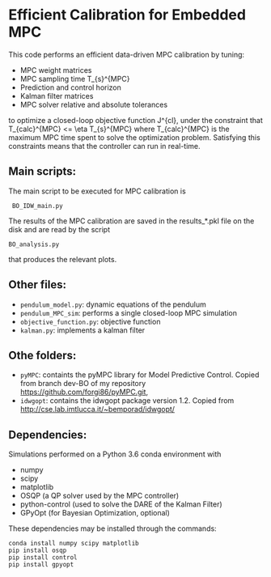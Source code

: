 # Efficient Calibration for Embedded MPC

This code performs an efficient data-driven MPC calibration by tuning:

 * MPC weight matrices
 * MPC sampling time T_{s}^{MPC}
 * Prediction and control horizon
 * Kalman filter matrices
 * MPC solver relative and absolute tolerances

to optimize a closed-loop objective function J^{cl}, under the constraint that T_{calc}^{MPC} <= \eta T_{s}^{MPC} where T_{calc}^{MPC} is the maximum MPC time spent to solve the optimization problem.
Satisfying this constraints means that the controller can run in real-time.

## Main scripts: 

The main script to be executed for MPC calibration is

`` BO_IDW_main.py``

The results of the MPC calibration are saved in the results_*.pkl file
 on the disk and are read by the script

``BO_analysis.py``

that produces the relevant plots.
## Other files:
 * ``pendulum_model.py``: dynamic equations of the pendulum 
 * ``pendulum_MPC_sim``: performs a single closed-loop MPC simulation
 * ``objective_function.py``: objective function
 * ``kalman.py``: implements a kalman filter

## Othe folders:
 * ``pyMPC``: containts the pyMPC library for Model Predictive Control. Copied from branch dev-BO of my repository <https://github.com/forgi86/pyMPC.git>, 
 * ``idwgopt``: contains the idwgopt package version 1.2. Copied from <http://cse.lab.imtlucca.it/~bemporad/idwgopt/> 
## Dependencies:

Simulations performed on a Python 3.6 conda environment with

 * numpy
 * scipy
 * matplotlib
 * OSQP (a QP solver used by the MPC controller)
 * python-control (used to solve the DARE of the Kalman Filter)
 * GPyOpt (for Bayesian Optimization, optional) 

These dependencies may be installed through the commands:
```
conda install numpy scipy matplotlib
pip install osqp
pip install control
pip install gpyopt
```
